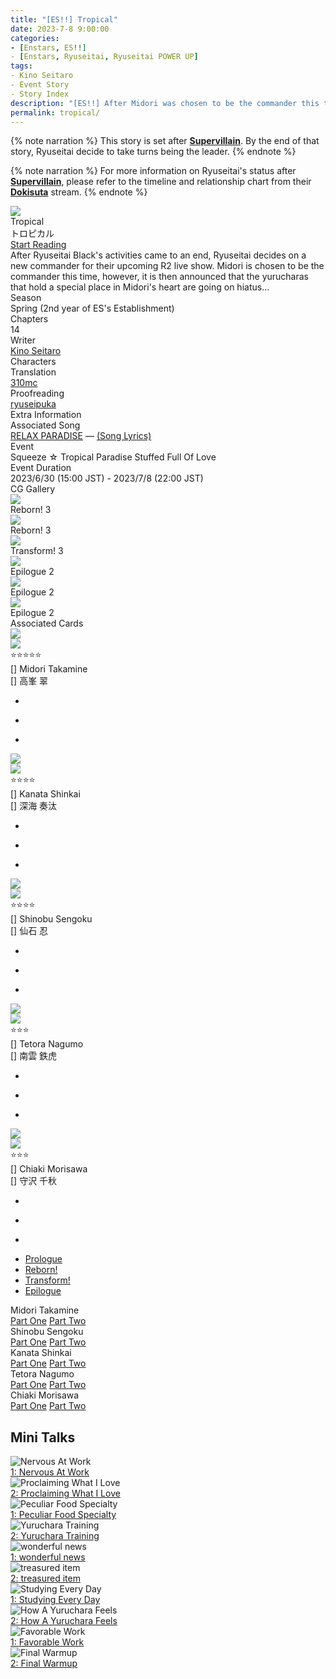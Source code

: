 ```yaml
---
title: "[ES!!] Tropical"
date: 2023-7-8 9:00:00
categories:
- [Enstars, ES!!]
- [Enstars, Ryuseitai, Ryuseitai POWER UP]
tags:
- Kino Seitaro
- Event Story
- Story Index
description: "[ES!!] After Midori was chosen to be the commander this time, it is announced that the yurucharas that hold a special place in his heart are going on hiatus…"
permalink: tropical/
---
```

<div class="preview-wrapper" style="--storyColor:#5ac189;--storyColor-rgb:90,193,137;--storyColor-h:147.4;--storyColor-s:45.4%;--storyColor-l:55.5%;">
    <div class="grid-wrapper">
        <div class="preview-background" style="background-image: url('/img/es/eventstory/tropical/midoribcgframe.jpg')"></div>
        <div class="preview-box">
            <div class="title-area">
                <div class="title-area__title">Tropical</div>
                <div class="title-area__subtitle">トロピカル</div>
                <div class="title-area__start"><a href="/tropical/prologue">Start Reading</a></div>
            </div>
            <div class="info-area">
                <div class="synopsis">
                After Ryuseitai Black's activities came to an end, Ryuseitai decides on a new commander for their upcoming R2 live show. Midori is chosen to be the commander this time, however, it is then announced that the yurucharas that hold a special place in Midori's heart are going on hiatus…<!--『流星隊フラック』の活動が一区切りし、次のライブ『R2』に向けて新しい隊長を決めることになった『流星隊』。今回の隊長は翠が担当することに決定するが、思い入れのあるゆるキャラの活動休止が発表され…-->
                </div>
                <div class="info">
                    <div class="info-item season">
                        <div class="label">
                            Season
                        </div>
                        <div class="value">
                            Spring (2nd year of ES's Establishment)
                        </div>
                    </div>
                    <div class="info-item chapters">
                        <div class="label">
                            Chapters
                        </div>
                        <div class="value">
                            14
                        </div>
                    </div>
                    <div class="info-item writer">
                        <div class="label">
                            Writer
                        </div>
                        <div class="value">
                            <a href="/tags/Kino-Seitaro/">Kino Seitaro</a>
                        </div>
                    </div>
                    <div class="info-item characters">
                        <div class="label">
                            Characters
                        </div>
                        <div class="value">
                        <a href="/categories/Enstars/Midori" character="Midori"></a>
                        <a href="/categories/Enstars/Shinobu" character="Shinobu"></a>
                        <a href="/categories/Enstars/Kanata" character="Kanata"></a>
                        <a href="/categories/Enstars/Tetora" character="Tetora"></a>
                        <a href="/categories/Enstars/Chiaki" character="Chiaki"></a>
                        </div>
                    </div>
                    <div class="info-item tl">
                        <div class="label">
                            Translation
                        </div>
                        <div class="value">
                            <a href="/about">310mc</a>
                        </div>
                    </div>
                    <div class="info-item pr">
                        <div class="label">
                            Proofreading
                        </div>
                        <div class="value">
                            <a href="https://ryuseipuka.notion.site/proofed-by-ryuseipuka-020757643ea94baabea5e7d21f325a8b" target="_blank">ryuseipuka</a>
                        </div>
                    </div>
                </div>
            </div>
        </div>
    </div>
</div>

<!-- more -->

{% note narration %}
This story is set after <b><a href="/supervillain" target="_blank">Supervillain</a></b>. By the end of that story, Ryuseitai decide to take turns being the leader.
{% endnote %}

{% note narration %}
For more information on Ryuseitai's status after <b><a href="/supervillain" target="_blank">Supervillain</a></b>, please refer to the timeline and relationship chart from their <b><a href="/dokisuta_ryuseitai" target="_blank">Dokisuta</a></b> stream.
{% endnote %}

<style>
    .preview-wrapper {
        display: none;
    }
    @media (max-width: 567px) {
        .post-block {
            padding: 5px 10px 8px !important;
        }
    }
</style>
<div class="story-wrapper" style="--storyColor:#5ac189;--storyColor-rgb:90,193,137;--storyColor-h:147.4;--storyColor-s:45.4%;--storyColor-l:55.5%;">
    <div class="grid-wrapper">
        <div class="story-background" style="background: top/cover url(/img/es/eventstory/tropical/midoriorigcg.jpg)"></div>
        <div class="story-box">
            <div class="story-cover">
                <div><img src="/img/es/eventstory/tropical/midoribcgframe.jpg"></div>
            </div>
            <div class="title-area">
                <div class="title-area__title">Tropical</div>
                <div class="title-area__subtitle">トロピカル</div>
                <div class="title-area__start">
                    <a href="prologue">Start Reading</a>
                </div>
            </div>
            <div class="info-area">
                <div class="synopsis">
                    After Ryuseitai Black's activities came to an end, Ryuseitai decides on a new commander for their upcoming R2 live show. Midori is chosen to be the commander this time, however, it is then announced that the yurucharas that hold a special place in Midori's heart are going on hiatus…
                </div>
                <div class="info">
                    <div class="info-item season">
                        <div class="label">
                            Season
                        </div>
                        <div class="value">
                            Spring (2nd year of ES's Establishment)
                        </div>
                    </div>
                    <div class="info-item chapters">
                        <div class="label">
                            Chapters
                        </div>
                        <div class="value">
                            14
                        </div>
                    </div>
                    <div class="info-item writer">
                        <div class="label">
                            Writer
                        </div>
                        <div class="value">
                            <a href="/tags/Kino-Seitaro/">Kino Seitaro</a>
                        </div>
                    </div>
                    <div class="info-item characters">
                        <div class="label">
                            Characters
                        </div>
                        <div class="value">
                        <a href="/categories/Enstars/Midori" character="Midori"></a>
                        <a href="/categories/Enstars/Shinobu" character="Shinobu"></a>
                        <a href="/categories/Enstars/Kanata" character="Kanata"></a>
                        <a href="/categories/Enstars/Tetora" character="Tetora"></a>
                        <a href="/categories/Enstars/Chiaki" character="Chiaki"></a>
                        </div>
                    </div>
                    <div class="info-item tl">
                        <div class="label">
                            Translation
                        </div>
                        <div class="value">
                          <a href="/about">310mc</a>
                        </div>
                    </div>
                    <div class="info-item pr">
                        <div class="label">
                            Proofreading
                        </div>
                        <div class="value">
                            <a href="https://ryuseipuka.notion.site/proofed-by-ryuseipuka-020757643ea94baabea5e7d21f325a8b" target="_blank">ryuseipuka</a>
                        </div>
                    </div>
                </div>
                <div class="extra-area">
                    <div class="tab-header">
                        <div class="tab-header__name">Extra Information</div>
                    </div>
                    <div class="tab-content">
                        <div class="tab-item">
                          <div class="label">
                            Associated Song
                            </div>
                          <div class="value">
                            <a href="https://www.youtube.com/watch?v=nwJ7qtWlNgM">RELAX PARADISE</a> — <a href="/RELAX_PARADISE">(Song Lyrics)</a>
                            </div>
                        </div>
                        <div class="tab-item">
                            <div class="label">
                                Event
                            </div>
                            <div class="value">
                                Squeeze ☆ Tropical Paradise Stuffed Full Of Love
                            </div>
                        </div>
                        <div class="tab-item">
                            <div class="label">
                                Event Duration
                            </div>
                            <div class="value">
                                2023/6/30 (15:00 JST) - 2023/7/8 (22:00 JST)
                            </div>
                        </div>
                    </div>
                </div>
                <div class="cg-gallery">
                    <div class="tab-header">
                        <div class="tab-header__name">CG Gallery</div>
                    </div>
                    <div class="tab-content">
                        <div class="gallery">
                            <div class="gallery-item">
                                <div class="image">
                                    <img src="/img/es/eventstory/tropical/kanataorigcg.jpg">
                                </div>
                                <div class="caption">
                                    Reborn! 3
                                </div>
                            </div>
                            <div class="gallery-item">
                                <div class="image">
                                    <img src="/img/es/eventstory/tropical/shinobuorigcg.jpg">
                                </div>
                                <div class="caption">
                                    Reborn! 3
                                </div>
                            </div>
                            <div class="gallery-item">
                                <div class="image">
                                    <img src="/img/es/eventstory/tropical/midoriorigcg.jpg">
                                </div>
                                <div class="caption">
                                    Transform! 3
                                </div>
                            </div>
                            <div class="gallery-item">
                                <div class="image">
                                    <img src="/img/es/eventstory/tropical/shinobubcg.jpg">
                                </div>
                                <div class="caption">
                                    Epilogue 2
                                </div>
                            </div>
                            <div class="gallery-item">
                                <div class="image">
                                    <img src="/img/es/eventstory/tropical/kanatabcg.jpg">
                                </div>
                                <div class="caption">
                                    Epilogue 2
                                </div>
                            </div>
                            <div class="gallery-item">
                                <div class="image">
                                    <img src="/img/es/eventstory/tropical/midoribcg.jpg">
                                </div>
                                <div class="caption">
                                    Epilogue 2
                                </div>
                            </div>
                        </div>
                    </div>
                </div>
                <div class="story-cards">
                    <div class="tab-header">
                        <div class="tab-header__name">Associated Cards</div>
                    </div>
                    <div class="tab-content">
                        <div class="cards">
                            <div class="cards-item">
                                <div class="image">
                                    <div class="single unbloomed">
                                        <img src="/img/es/eventstory/tropical/midoriframe_300px.jpg">
                                    </div>
                                    <div class="single bloomed">
                                        <img src="/img/es/eventstory/tropical/midoribcgframe_300px.jpg">
                                    </div>
                                    <div class="quotes__wrapper">
                                        <div class="quotes">
                                            <div class="unbloomed"><!--TBA--></div>
                                            <div class="bloomed"><!--TBA--></div>
                                        </div>
                                    </div>
                                </div>
                                <div class="lightbox">
                                    <div class="card__name">⭐⭐⭐⭐⭐<br>[] Midori Takamine</div>
                                    <div class="card__jp">[] 高峯 翠</div>
                                    <div class="skills">
                                        <ul>
                                            <li id="center">
                                                <div class="name"><!--TBA--></div>
                                                <div class="desc"></div>
                                            </li>
                                            <li id="live">
                                                <div class="name"><!--TBA--></div>
                                                <div class="desc"></div>
                                            </li>
                                            <li id="lesson">
                                                <div class="name"><!--TBA--></div>
                                                <div class="desc"></div>
                                            </li>
                                        </ul>
                                    </div>
                                </div>
                            </div>
                            <div class="cards-item">
                                <div class="image">
                                    <div class="single unbloomed">
                                        <img src="/img/es/eventstory/tropical/kanataframe_300px.jpg">
                                    </div>
                                    <div class="single bloomed">
                                        <img src="/img/es/eventstory/tropical/kanatabcgframe_300px.jpg">
                                    </div>
                                    <div class="quotes__wrapper">
                                        <div class="quotes">
                                            <div class="unbloomed"><!--TBA--></div>
                                            <div class="bloomed"><!--TBA--></div>
                                        </div>
                                    </div>
                                </div>
                                <div class="lightbox">
                                    <div class="card__name">⭐⭐⭐⭐<br>[] Kanata Shinkai</div>
                                    <div class="card__jp">[] 深海 奏汰</div>
                                    <div class="skills">
                                        <ul>
                                            <li id="center">
                                                <div class="name"><!--TBA--></div>
                                                <div class="desc"></div>
                                            </li>
                                            <li id="live">
                                                <div class="name"><!--TBA--></div>
                                                <div class="desc"></div>
                                            </li>
                                            <li id="lesson">
                                                <div class="name"><!--TBA--></div>
                                                <div class="desc"></div>
                                            </li>
                                        </ul>
                                    </div>
                                </div>
                            </div>
                            <div class="cards-item">
                                <div class="image">
                                    <div class="single unbloomed">
                                        <img src="/img/es/eventstory/tropical/shinobuframe_300px.jpg">
                                    </div>
                                    <div class="single bloomed">
                                        <img src="/img/es/eventstory/tropical/shinobubcgframe_300px.jpg">
                                    </div>
                                    <div class="quotes__wrapper">
                                        <div class="quotes">
                                            <div class="unbloomed"><!--TBA--></div>
                                            <div class="bloomed"><!--TBA--></div>
                                        </div>
                                    </div>
                                </div>
                                <div class="lightbox">
                                    <div class="card__name">⭐⭐⭐⭐<br>[] Shinobu Sengoku</div>
                                    <div class="card__jp">[] 仙石 忍</div>
                                    <div class="skills">
                                        <ul>
                                            <li id="center">
                                                <div class="name"><!--TBA--></div>
                                                <div class="desc"></div>
                                            </li>
                                            <li id="live">
                                                <div class="name"><!--TBA--></div>
                                                <div class="desc"></div>
                                            </li>
                                            <li id="lesson">
                                                <div class="name"><!--TBA--></div>
                                                <div class="desc"></div>
                                            </li>
                                        </ul>
                                    </div>
                                </div>
                            </div>
                            <div class="cards-item">
                                <div class="image">
                                    <div class="single unbloomed">
                                        <img src="/img/es/eventstory/tropical/tetoraframe_300px.jpg">
                                    </div>
                                    <div class="single bloomed">
                                        <img src="/img/es/eventstory/tropical/tetorabcgframe_300px.jpg">
                                    </div>
                                    <div class="quotes__wrapper">
                                        <div class="quotes">
                                            <div class="unbloomed"><!--TBA--></div>
                                            <div class="bloomed"><!--TBA--></div>
                                        </div>
                                    </div>
                                </div>
                                <div class="lightbox">
                                    <div class="card__name">⭐⭐⭐<br>[] Tetora Nagumo</div>
                                    <div class="card__jp">[] 南雲 鉄虎</div>
                                    <div class="skills">
                                        <ul>
                                            <li id="center">
                                                <div class="name"><!--TBA--></div>
                                                <div class="desc"></div>
                                            </li>
                                            <li id="live">
                                                <div class="name"><!--TBA--></div>
                                                <div class="desc"></div>
                                            </li>
                                            <li id="lesson">
                                                <div class="name"><!--TBA--></div>
                                                <div class="desc"></div>
                                            </li>
                                        </ul>
                                    </div>
                                </div>
                            </div>
                            <div class="cards-item">
                                <div class="image">
                                    <div class="single unbloomed">
                                        <img src="/img/es/eventstory/tropical/chiakiframe_300px.jpg">
                                    </div>
                                    <div class="single bloomed">
                                        <img src="/img/es/eventstory/tropical/chiakibcgframe_300px.jpg">
                                    </div>
                                    <div class="quotes__wrapper">
                                        <div class="quotes">
                                            <div class="unbloomed"><!--TBA--></div>
                                            <div class="bloomed"><!--TBA--></div>
                                        </div>
                                    </div>
                                </div>
                                <div class="lightbox">
                                    <div class="card__name">⭐⭐⭐<br>[] Chiaki Morisawa</div>
                                    <div class="card__jp">[] 守沢 千秋</div>
                                    <div class="skills">
                                        <ul>
                                            <li id="center">
                                                <div class="name"><!--TBA--></div>
                                                <div class="desc"></div>
                                            </li>
                                            <li id="live">
                                                <div class="name"><!--TBA--></div>
                                                <div class="desc"></div>
                                            </li>
                                            <li id="lesson">
                                                <div class="name"><!--TBA--></div>
                                                <div class="desc"></div>
                                            </li>
                                        </ul>
                                    </div>
                                </div>
                            </div>
                        </div>
                    </div>
                </div>
            </div>
            <div class="chapter-area">
                <div class="chapters">
                    <ul>
                        <li>
                            <a href="prologue" id="none">Prologue</a>
                        </li>
                        <li>
                            <a href="reborn" id="none">Reborn!</a>
                        </li>
                        <li>
                            <a href="transform" id="none">Transform!</a>
                        </li>
                        <li>
                            <a href="epilogue" id="none">Epilogue</a>
                        </li>
                    </ul>
                </div>
              <div class="mini-talks">
                    <div class="mini-talk">
                        <div class="mt-header">Midori Takamine</div>
                        <div class="mt-content">
                        <div class="item">
                            <a href="minitalk/midori_1" id="none">Part One</a>
                            <a href="minitalk/midori_2" id="none">Part Two</a>
                            </div>
                        </div>
                    </div>
                    <div class="mini-talk">
                        <div class="mt-header">Shinobu Sengoku</div>
                        <div class="mt-content">
                            <div class="item">
                            <a href="minitalk/shinobu_1" id="none">Part One</a>
                            <a href="minitalk/shinobu_2" id="none">Part Two</a>
                            </div>
                        </div>
                    </div>
                    <div class="mini-talk">
                        <div class="mt-header">Kanata Shinkai</div>
                        <div class="mt-content">
                            <div class="item">
                            <a href="minitalk/kanata_1" id="none">Part One</a>
                            <a href="minitalk/kanata_2" id="none">Part Two</a>
                            </div>
                        </div>
                    </div>
                    <div class="mini-talk">
                        <div class="mt-header">Tetora Nagumo</div>
                        <div class="mt-content">
                            <div class="item">
                            <a href="minitalk/tetora_1" id="none">Part One</a>
                            <a href="minitalk/tetora_2" id="none">Part Two</a>
                            </div>
                        </div>
                    </div>
                    <div class="mini-talk">
                        <div class="mt-header">Chiaki Morisawa</div>
                        <div class="mt-content">
                            <div class="item">
                            <a href="minitalk/chiaki_1" id="none">Part One</a>
                            <a href="minitalk/chiaki_2" id="none">Part Two</a>
                            </div>
                        </div>
                    </div>
                </div>
            </div>
        </div>
    </div>
</div>

## Mini Talks

<div class="stories">
    <div class="story">
        <div class="thumbimage">
            <img
                src="/img/es/eventstory/tropical/midoriframe_300px.jpg"
                alt="Nervous At Work"
            />
        </div>
        <a href="/tropical/minitalk/midori_1" class="storyName" target="_blank">
            <span>1: Nervous At Work</span>
            <span class="read"></span>
        </a>
    </div>
    <div class="story">
        <div class="thumbimage">
            <img
                src="/img/es/eventstory/tropical/midoribcgframe_300px.jpg"
                alt="Proclaiming What I Love"
            />
        </div>
        <a href="/tropical/minitalk/midori_2" class="storyName" target="_blank">
            <span>2: Proclaiming What I Love</span>
            <span class="read"></span>
        </a>
    </div>
    <div class="story">
        <div class="thumbimage">
            <img
                src="/img/es/eventstory/tropical/shinobuframe_300px.jpg"
                alt="Peculiar Food Specialty"
            />
        </div>
        <a href="/tropical/minitalk/shinobu_1" class="storyName" target="_blank">
            <span>1: Peculiar Food Specialty</span>
            <span class="read"></span>
        </a>
    </div>
    <div class="story">
        <div class="thumbimage">
            <img
                src="/img/es/eventstory/tropical/shinobubcgframe_300px.jpg"
                alt="Yuruchara Training"
            />
        </div>
        <a href="/tropical/minitalk/shinobu_2" class="storyName" target="_blank">
            <span>2: Yuruchara Training</span>
            <span class="read"></span>
        </a>
    </div>
    <div class="story">
        <div class="thumbimage">
            <img
                src="/img/es/eventstory/tropical/kanataframe_300px.jpg"
                alt="wonderful news"
            />
        </div>
        <a href="/tropical/minitalk/kanata_1" class="storyName" target="_blank">
            <span>1: wonderful news</span>
            <span class="read"></span>
        </a>
    </div>
    <div class="story">
        <div class="thumbimage">
            <img
                src="/img/es/eventstory/tropical/kanatabcgframe_300px.jpg"
                alt="treasured item"
            />
        </div>
        <a href="/tropical/minitalk/kanata_2" class="storyName" target="_blank">
            <span>2: treasured item</span>
            <span class="read"></span>
        </a>
    </div>
    <div class="story">
        <div class="thumbimage">
            <img
                src="/img/es/eventstory/tropical/tetoraframe_300px.jpg"
                alt="Studying Every Day"
            />
        </div>
        <a href="/tropical/minitalk/tetora_1" class="storyName" target="_blank">
            <span>1: Studying Every Day</span>
            <span class="read"></span>
        </a>
    </div>
    <div class="story">
        <div class="thumbimage">
            <img
                src="/img/es/eventstory/tropical/tetorabcgframe_300px.jpg"
                alt="How A Yuruchara Feels"
            />
        </div>
        <a href="/tropical/minitalk/tetora_2" class="storyName" target="_blank">
            <span>2: How A Yuruchara Feels</span>
            <span class="read"></span>
        </a>
    </div>
    <div class="story">
        <div class="thumbimage">
            <img
                src="/img/es/eventstory/tropical/chiakiframe_300px.jpg"
                alt="Favorable Work"
            />
        </div>
        <a href="/tropical/minitalk/chiaki_1" class="storyName" target="_blank">
            <span>1: Favorable Work</span>
            <span class="read"></span>
        </a>
    </div>
    <div class="story">
        <div class="thumbimage">
            <img
                src="/img/es/eventstory/tropical/chiakibcgframe_300px.jpg"
                alt="Final Warmup"
            />
        </div>
        <a href="/tropical/minitalk/chiaki_2" class="storyName" target="_blank">
            <span>2: Final Warmup</span>
            <span class="read"></span>
        </a>
    </div>
</div>
